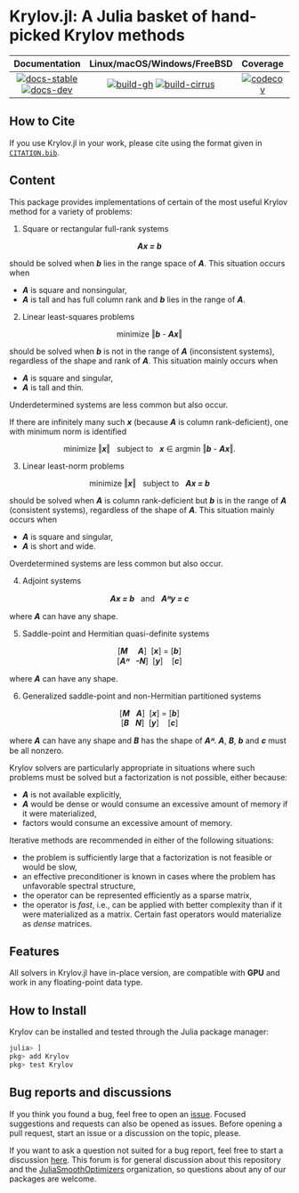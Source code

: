# Krylov.jl: A Julia basket of hand-picked Krylov methods

| **Documentation** | **Linux/macOS/Windows/FreeBSD** | **Coverage** | **DOI** | **Downloads** |
|:-----------------:|:-------------------------------:|:------------:|:-------:|:-------------:|
| [![docs-stable][docs-stable-img]][docs-stable-url] [![docs-dev][docs-dev-img]][docs-dev-url] | [![build-gh][build-gh-img]][build-gh-url] [![build-cirrus][build-cirrus-img]][build-cirrus-url] | [![codecov][codecov-img]][codecov-url] | [![doi][doi-img]][doi-url] | [![downloads][downloads-img]][downloads-url] |

[docs-stable-img]: https://img.shields.io/badge/docs-stable-blue.svg
[docs-stable-url]: https://JuliaSmoothOptimizers.github.io/Krylov.jl/stable
[docs-dev-img]: https://img.shields.io/badge/docs-dev-purple.svg
[docs-dev-url]: https://JuliaSmoothOptimizers.github.io/Krylov.jl/dev
[build-gh-img]: https://github.com/JuliaSmoothOptimizers/Krylov.jl/workflows/CI/badge.svg?branch=main
[build-gh-url]: https://github.com/JuliaSmoothOptimizers/Krylov.jl/actions
[build-cirrus-img]: https://img.shields.io/cirrus/github/JuliaSmoothOptimizers/Krylov.jl?logo=Cirrus%20CI
[build-cirrus-url]: https://cirrus-ci.com/github/JuliaSmoothOptimizers/Krylov.jl
[codecov-img]: https://codecov.io/gh/JuliaSmoothOptimizers/Krylov.jl/branch/main/graph/badge.svg
[codecov-url]: https://app.codecov.io/gh/JuliaSmoothOptimizers/Krylov.jl
[doi-img]: https://img.shields.io/badge/DOI-10.5281%2Fzenodo.822073-blue.svg
[doi-url]: https://doi.org/10.5281/zenodo.822073
[downloads-img]: https://shields.io/endpoint?url=https://pkgs.genieframework.com/api/v1/badge/Krylov
[downloads-url]: https://pkgs.genieframework.com?packages=Krylov

## How to Cite

If you use Krylov.jl in your work, please cite using the format given in [`CITATION.bib`](https://github.com/JuliaSmoothOptimizers/Krylov.jl/blob/main/CITATION.bib).

## Content

This package provides implementations of certain of the most useful Krylov method for a variety of problems:

1. Square or rectangular full-rank systems

<p align="center">
  <b><i>Ax = b</i></b>
</p>

should be solved when **_b_** lies in the range space of **_A_**. This situation occurs when
  * **_A_** is square and nonsingular,
  * **_A_** is tall and has full column rank and **_b_** lies in the range of **_A_**.

2. Linear least-squares problems

<p align="center">
  minimize ‖<b><i>b</i></b> - <b><i>Ax</i></b>‖
</p>

should be solved when **_b_** is not in the range of **_A_** (inconsistent systems), regardless of the shape and rank of **_A_**. This situation mainly occurs when
  * **_A_** is square and singular,
  * **_A_** is tall and thin.

Underdetermined systems are less common but also occur.

If there are infinitely many such **_x_** (because **_A_** is column rank-deficient), one with minimum norm is identified

<p align="center">
  minimize ‖<b><i>x</i></b>‖ &nbsp; subject to &nbsp; <b><i>x</i></b> ∈ argmin ‖<b><i>b</i></b> - <b><i>Ax</i></b>‖.
</p>

3. Linear least-norm problems

<p align="center">
  minimize ‖<b><i>x</i></b>‖ &nbsp; subject to &nbsp; <b><i>Ax = b</i></b>
</p>

should be solved when **_A_** is column rank-deficient but **_b_** is in the range of **_A_** (consistent systems), regardless of the shape of **_A_**.
This situation mainly occurs when
  * **_A_** is square and singular,
  * **_A_** is short and wide.

Overdetermined systems are less common but also occur.

4. Adjoint systems

<p align="center">
  <b><i>Ax = b</i></b> &nbsp; and &nbsp; <b><i>Aᴴy = c</i></b>
</p>

where **_A_** can have any shape.

5. Saddle-point and Hermitian quasi-definite systems

<p align="center">
  [<b><i>M </i></b>&nbsp;&nbsp;&nbsp;<b><i> A</i></b>]&nbsp; [<b><i>x</i></b>]            =           [<b><i>b</i></b>]
  <br>
  [<b><i>Aᴴ</i></b>&nbsp;&nbsp;      <b><i>-N</i></b>]&nbsp; [<b><i>y</i></b>]&nbsp;&nbsp;&nbsp;&nbsp;[<b><i>c</i></b>]
</p>

where **_A_** can have any shape.

6. Generalized saddle-point and non-Hermitian partitioned systems

<p align="center">
  [<b><i>M</i></b>&nbsp;&nbsp;&nbsp;<b><i>A</i></b>]&nbsp; [<b><i>x</i></b>]            =           [<b><i>b</i></b>]
  <br>
  [<b><i>B</i></b>&nbsp;&nbsp;&nbsp;<b><i>N</i></b>]&nbsp; [<b><i>y</i></b>]&nbsp;&nbsp;&nbsp;&nbsp;[<b><i>c</i></b>]
</p>

where **_A_** can have any shape and **_B_** has the shape of **_Aᴴ_**.
**_A_**, **_B_**, **_b_** and **_c_** must be all nonzero.

Krylov solvers are particularly appropriate in situations where such problems must be solved but a factorization is not possible, either because:
* **_A_** is not available explicitly,
* **_A_** would be dense or would consume an excessive amount of memory if it were materialized,
* factors would consume an excessive amount of memory.

Iterative methods are recommended in either of the following situations:
* the problem is sufficiently large that a factorization is not feasible or would be slow,
* an effective preconditioner is known in cases where the problem has unfavorable spectral structure,
* the operator can be represented efficiently as a sparse matrix,
* the operator is *fast*, i.e., can be applied with better complexity than if it were materialized as a matrix. Certain fast operators would materialize as *dense* matrices.

## Features

All solvers in Krylov.jl have in-place version, are compatible with **GPU** and work in any floating-point data type.

## How to Install

Krylov can be installed and tested through the Julia package manager:

```julia
julia> ]
pkg> add Krylov
pkg> test Krylov
```

## Bug reports and discussions

If you think you found a bug, feel free to open an [issue](https://github.com/JuliaSmoothOptimizers/Krylov.jl/issues).
Focused suggestions and requests can also be opened as issues. Before opening a pull request, start an issue or a discussion on the topic, please.

If you want to ask a question not suited for a bug report, feel free to start a discussion [here](https://github.com/JuliaSmoothOptimizers/Organization/discussions). This forum is for general discussion about this repository and the [JuliaSmoothOptimizers](https://github.com/JuliaSmoothOptimizers) organization, so questions about any of our packages are welcome.
